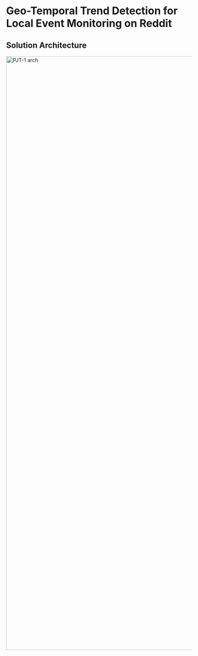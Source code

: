 # Geo-Temporal Trend Detection for Local Event Monitoring on Reddit
## Solution Architecture


<img width="2250" height="1609" alt="PJT-1 arch" src="https://github.com/user-attachments/assets/6e7fa1cd-5c02-4c9c-be17-289893926c93" />
